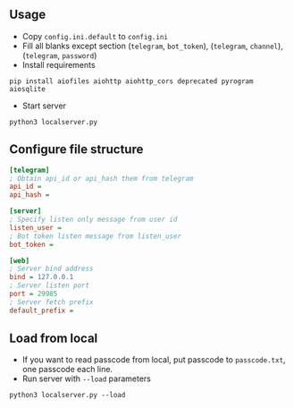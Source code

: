 ## Usage

* Copy `config.ini.default` to `config.ini`
* Fill all blanks except section (`telegram`, `bot_token`), (`telegram`, `channel`), (`telegram`, `password`)
* Install requirements
```shell script
pip install aiofiles aiohttp aiohttp_cors deprecated pyrogram aiosqlite
```
* Start server
```shell script
python3 localserver.py
```

## Configure file structure

```ini
[telegram]
; Obtain api_id or api_hash them from telegram
api_id =
api_hash =

[server]
; Specify listen only message from user id
listen_user =
; Bot token listen message from listen_user
bot_token =

[web]
; Server bind address
bind = 127.0.0.1
; Server listen port
port = 29985
; Server fetch prefix
default_prefix =
```

## Load from local

* If you want to read passcode from local, put passcode to `passcode.txt`, one passcode each line.
* Run server with `--load` parameters
```shell script
python3 localserver.py --load
```
